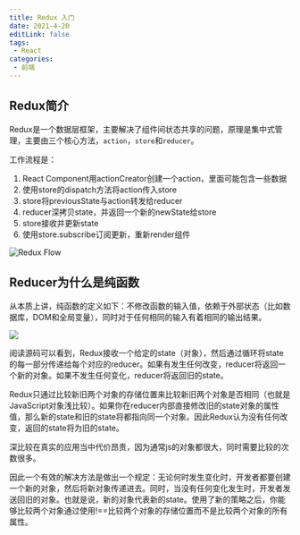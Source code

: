 ```yaml
---
title: Redux 入门
date: 2021-4-20
editLink: false
tags:
 - React
categories:
 - 前端
---
```


## Redux简介

Redux是一个数据层框架，主要解决了组件间状态共享的问题，原理是集中式管理，主要由三个核心方法，`action`，`store`和`reducer`。

工作流程是：

1. React Component用actionCreator创建一个action，里面可能包含一些数据
2. 使用store的dispatch方法将action传入store
3. store将previousState与action转发给reducer
4. reducer深拷贝state，并返回一个新的newState给store
5. store接收并更新state
6. 使用store.subscribe订阅更新，重新render组件

![Redux Flow](https://github.com/sankigan/Front-End-Summary/blob/master/github%3Aimages/redux.png)

## Reducer为什么是纯函数

从本质上讲，纯函数的定义如下：不修改函数的输入值，依赖于外部状态（比如数据库，DOM和全局变量），同时对于任何相同的输入有着相同的输出结果。

![](https://github.com/huyaocode/webKnowledge/blob/master/img/pureRedux.png)

阅读源码可以看到，Redux接收一个给定的state（对象），然后通过循环将state的每一部分传递给每个对应的reducer。如果有发生任何改变，reducer将返回一个新的对象。如果不发生任何变化，reducer将返回旧的state。

Redux只通过比较新旧两个对象的存储位置来比较新旧两个对象是否相同（也就是JavaScript对象浅比较）。如果你在reducer内部直接修改旧的state对象的属性值，那么新的state和旧的state将都指向同一个对象。因此Redux认为没有任何改变，返回的state将为旧的state。

深比较在真实的应用当中代价昂贵，因为通常js的对象都很大，同时需要比较的次数很多。

因此一个有效的解决方法是做出一个规定：无论何时发生变化时，开发者都要创建一个新的对象，然后将新对象传递进去。同时，当没有任何变化发生时，开发者发送回旧的对象。也就是说，新的对象代表新的state。使用了新的策略之后，你能够比较两个对象通过使用!==比较两个对象的存储位置而不是比较两个对象的所有属性。
